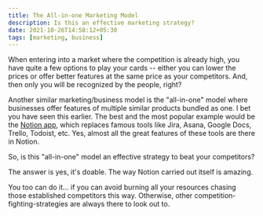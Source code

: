 ```yaml
---
title: The All-in-one Marketing Model
description: Is this an effective marketing strategy?
date: 2021-10-26T14:58:12+05:30
tags: [marketing, business]
---
```


When entering into a market where the competition is already high, you have quite a few options to play your cards -- either you can lower the prices or offer better features at the same price as your competitors. And, then only you will be recognized by the people, right?

Another similar marketing/business model is the "all-in-one" model where businesses offer features of multiple similar products bundled as one. I bet you have seen this earlier. The best and the most popular example would be the [Notion app](https://compile.blog/tools/notion-so/), which replaces famous tools like Jira, Asana, Google Docs, Trello, Todoist, etc. Yes, almost all the great features of these tools are there in Notion.

So, is this "all-in-one" model an effective strategy to beat your competitors?

The answer is yes, it's doable. The way Notion carried out itself is amazing.

You too can do it... if you can avoid burning all your resources chasing those established competitors this way. Otherwise, other competition-fighting-strategies are always there to look out to.
